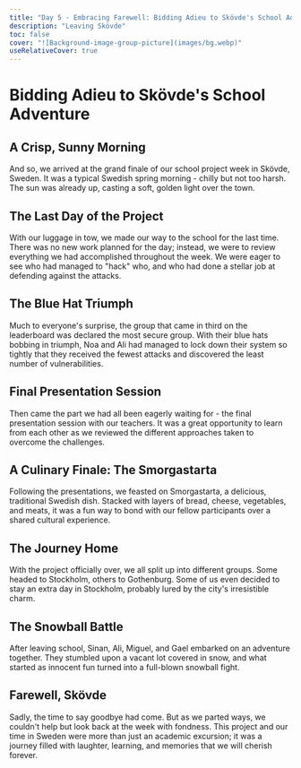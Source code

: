 ```yaml
---
title: "Day 5 - Embracing Farewell: Bidding Adieu to Skövde's School Adventure"
description: "Leaving Skövde"
toc: false
cover: "![Background-image-group-picture](images/bg.webp)"
useRelativeCover: true
---
```


# Bidding Adieu to Skövde's School Adventure

## A Crisp, Sunny Morning

And so, we arrived at the grand finale of our school project week in Skövde, Sweden. It was a typical Swedish spring morning - chilly but not too harsh. The sun was already up, casting a soft, golden light over the town.

## The Last Day of the Project

With our luggage in tow, we made our way to the school for the last time. There was no new work planned for the day; instead, we were to review everything we had accomplished throughout the week. We were eager to see who had managed to "hack" who, and who had done a stellar job at defending against the attacks.

## The Blue Hat Triumph

Much to everyone's surprise, the group that came in third on the leaderboard was declared the most secure group. With their blue hats bobbing in triumph, Noa and Ali had managed to lock down their system so tightly that they received the fewest attacks and discovered the least number of vulnerabilities.

## Final Presentation Session

Then came the part we had all been eagerly waiting for - the final presentation session with our teachers. It was a great opportunity to learn from each other as we reviewed the different approaches taken to overcome the challenges.

## A Culinary Finale: The Smorgastarta

Following the presentations, we feasted on Smorgastarta, a delicious, traditional Swedish dish. Stacked with layers of bread, cheese, vegetables, and meats, it was a fun way to bond with our fellow participants over a shared cultural experience.

## The Journey Home

With the project officially over, we all split up into different groups. Some headed to Stockholm, others to Gothenburg. Some of us even decided to stay an extra day in Stockholm, probably lured by the city's irresistible charm.

## The Snowball Battle

After leaving school, Sinan, Ali, Miguel, and Gael embarked on an adventure together. They stumbled upon a vacant lot covered in snow, and what started as innocent fun turned into a full-blown snowball fight.

## Farewell, Skövde

Sadly, the time to say goodbye had come. But as we parted ways, we couldn't help but look back at the week with fondness. This project and our time in Sweden were more than just an academic excursion; it was a journey filled with laughter, learning, and memories that we will cherish forever.
